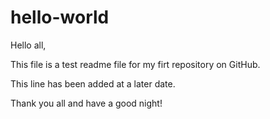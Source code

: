 # hello-world

Hello all,

This file is a test readme file for my firt repository on GitHub.

This line has been added at a later date.

Thank you all and have a good night!
